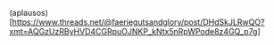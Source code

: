 (aplausos) [https://www.threads.net/@faeriegutsandglory/post/DHdSkJLRwQO?xmt=AQGzUzRByHVD4CGRpuOJNKP_kNtx5nRpWPode8z4GQ_p7g]
